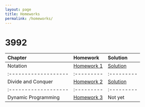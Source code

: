 ```yaml
---
layout: page
title: Homeworks
permalink: /homeworks/
---
```


# 3992

| Chapter            | Homework | Solution |
|:-------------------|:---------|:---------|
| Notation           | [Homework 1](https://kntu-ce.github.io/PG_AD/documents/AD_3992_HW1.pdf)  | [Solution](http:kntu-ce.github.io/PG_AD/documents/AD_3992_HW1_Sol.pdf)  |
|:-------------------|:---------|:---------|
| Divide and Conquer | [Homework 2](https://kntu-ce.github.io/PG_AD/documents/AD_3992_HW2.pdf)  | [Solution](http:kntu-ce.github.io/PG_AD/documents/AD_3992_HW2_Sol.pdf)  |
|:-------------------|:---------|:---------|
| Dynamic Programming | [Homework 3](https://kntu-ce.github.io/PG_AD/documents/AD_3992_HW3.pdf)  | Not yet  |
